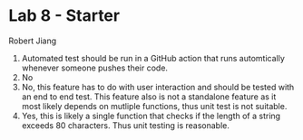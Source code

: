 # Lab 8 - Starter
Robert Jiang

1. Automated test should be run in a GitHub action that runs automtically whenever someone pushes their code. 
2. No
3. No, this feature has to do with user interaction and should be tested with an end to end test. This feature also is not a standalone feature as it most likely depends on mutliple functions, thus unit test is not suitable.
4. Yes, this is likely a single function that checks if the length of a string exceeds 80 characters. Thus unit testing is reasonable.